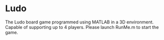 # Ludo
The Ludo board game programmed using MATLAB in a 3D environment. Capable of supporting up to 4 players.
Please launch RunMe.m to start the game.
